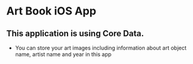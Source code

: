 # Art Book iOS App
## This application is using Core Data. 
- You can store your art images including information about art object name, artist name and year in this app

